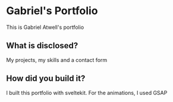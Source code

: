 # Gabriel's Portfolio

This is Gabriel Atwell's portfolio

## What is disclosed?

My projects, my skills and a contact form

## How did you build it?

I built this portfolio with sveltekit. For the animations, I used GSAP
